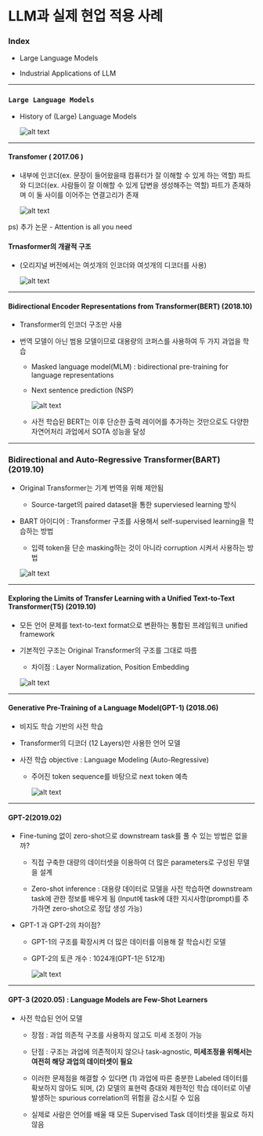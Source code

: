 # LLM과 실제 현업 적용 사례

### Index

- Large Language Models

- Industrial Applications of LLM

---

### `Large Language Models`

- History of (Large) Language Models

  ![alt text](images/image_00.png)

---

#### **Transfomer ( 2017.06 )**

- 내부에 인코더(ex. 문장이 들어왔을때 컴퓨터가 잘 이해할 수 있게 하는 역할) 파트와 디코더(ex. 사람들이 잘 이해할 수 있게 답변을 생성해주는 역할) 파트가 존재하며 이 둘 사이를 이어주는 연결고리가 존재

  ![alt text](images/image_01.png)

ps) 추가 논문 - Attention is all you need

#### Trnasformer의 개괄적 구조

- (오리지널 버전에서는 여섯개의 인코더와 여섯개의 디코더를 사용)

  ![alt text](images/image_02.png)

---

#### **B**idirectional **E**ncoder **R**epresentations from **T**ransformer(BERT) (2018.10)

- Transformer의 인코더 구조만 사용

- 번역 모델이 아닌 범용 모델이므로 대용량의 코퍼스를 사용하여 두 가지 과업을 학습

  - Masked language model(MLM) : bidirectional pre-training for language representations

  - Next sentence prediction (NSP)

    ![alt text](images/image_03.png)

  - 사전 학습된 BERT는 이후 단순한 출력 레이어를 추가하는 것만으로도 다양한 자연어처리 과업에서 SOTA 성능을 달성

---

### **B**idirectional and **A**uto-**R**egressive **T**ransformer(BART) (2019.10)

- Original Transformer는 기계 번역을 위해 제안됨

  - Source-target의 paired dataset을 통한 superviesed learning 방식

- BART 아이디어 : Transformer 구조를 사용해서 self-supervised learning을 학습하는 방법

  - 입력 token을 단순 masking하는 것이 아니라 corruption 시켜서 사용하는 방법

  ![alt text](images/image_04.png)

---

#### Exploring the Limits of **T**ransfer Learning with a Unified **T**ext-**t**o-**T**ext **T**ransformer(T5) (2019.10)

- 모든 언어 문제를 text-to-text format으로 변환하는 통합된 프레임워크 unified framework

- 기본적인 구조는 Original Transformer의 구조를 그대로 따름

  - 차이점 : Layer Normalization, Position Embedding

  ![alt text](images/image_05.png)

---

#### **G**enerative **P**re-**T**raining of a Language Model(GPT-1) (2018.06)

- 비지도 학습 기반의 사전 학습

- Transformer의 디코더 (12 Layers)만 사용한 언어 모델

- 사전 학습 objective : Language Modeling (Auto-Regressive)
  - 주어진 token sequence를 바탕으로 next token 예측

    ![alt text](images/image_06.png)

---

#### GPT-2(2019.02)

- Fine-tuning 없이 zero-shot으로 downstream task를 풀 수 있는 방법은 없을까?

  - 직접 구축한 대량의 데이터셋을 이용하여 더 많은 parameters로 구성된 무델을 설계

  - Zero-shot inference : 대용량 데이터로 모델을 사전 학습하면 downstream task에 관한 정보를 배우게 됨 (Input에 task에 대한 지시사항(prompt)를 추가하면 zero-shot으로 정답 생성 가능)

- GPT-1 과 GPT-2의 차이점?

  - GPT-1의 구조를 확장시켜 더 많은 데이터를 이용해 잘 학습시킨 모델

  - GPT-2의 토큰 개수 : 1024개(GPT-1은 512개)

    ![alt text](images/image_07.png)

---

#### GPT-3 (2020.05) : Language Models are Few-Shot Learners

- 사전 학습된 언어 모델

  - 장점 : 과업 의존적 구조를 사용하지 않고도 미세 조정이 가능

  - 단점 : 구조는 과업에 의존적이지 않으나 task-agnostic, **미세조정을 위해서는 여전히 해당 과업의 데이터셋이 필요**
  
  - 이러한 문제점을 해결할 수 있다면 (1) 과업에 따른 충분한 Labeled 데이터를 확보하지 않아도 되며, (2) 모델의 표현력 증대와 제한적인 학습 데이터로 이냏 발생하는 spurious correlation의 위험을 감소시킬 수 있음

  - 실제로 사람은 언어를 배울 때 모든 Supervised Task 데이터셋을 필요로 하지 않음

